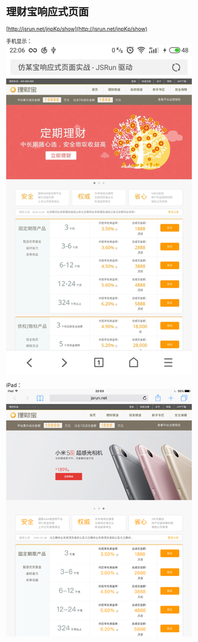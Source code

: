 # 理财宝响应式页面

[http://jsrun.net/jnpKp/show](http://jsrun.net/jnpKp/show)

手机显示：
![手机显示](src/img/mobile.jpg)

iPad：
![iPad：](src/img/ipad.png)